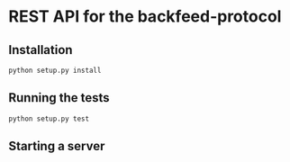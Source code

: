 # REST API for the backfeed-protocol

## Installation

    python setup.py install

## Running the tests

    python setup.py test

## Starting a server

    

